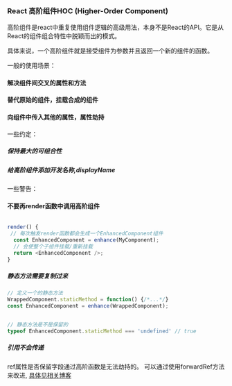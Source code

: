 ### React 高阶组件HOC (Higher-Order Component) ###

高阶组件是react中重复使用组件逻辑的高级用法，本身不是React的API。它是从React的组件组合特性中脱颖而出的模式。

具体来说，一个高阶组件就是接受组件为参数并且返回一个新的组件的函数。

一般的使用场景：

#### 解决组件间交叉的属性和方法 ####
#### 替代原始的组件，挂载合成的组件 ####
#### 向组件中传入其他的属性，属性劫持 ####

一些约定：

##### 保持最大的可组合性 #####
##### 给高阶组件添加开发名称,displayName #####

一些警告：

#### 不要再render函数中调用高阶组件 ####

```javascript

render() {
 // 每次触发render函数都会生成一个EnhancedComponent组件
  const EnhancedComponent = enhance(MyComponent);
  // 会使整个子组件挂载/重新挂载
  return <EnhancedComponent />;
}

```
##### 静态方法需要复制过来 #####

```javascript
// 定义一个的静态方法
WrappedComponent.staticMethod = function() {/*...*/}
const EnhancedComponent = enhance(WrappedComponent);


// 静态方法是不是保留的
typeof EnhancedComponent.staticMethod === 'undefined' // true

```

##### 引用不会传递 #####

ref属性是否保留字段通过高阶函数是无法劫持的。
可以通过使用forwardRef方法来改进, [具体见相关博客](https://www.jianshu.com/p/fac884647720)

